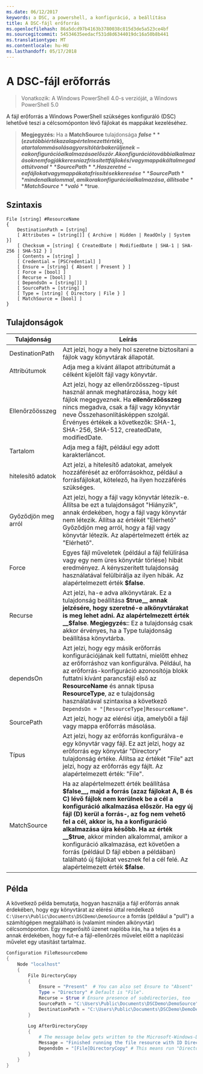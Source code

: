 ```yaml
---
ms.date: 06/12/2017
keywords: a DSC, a powershell, a konfiguráció, a beállítása
title: A DSC-fájl erőforrás
ms.openlocfilehash: 86a5dcd97b4163b3780038c815d3de5a523ce4bf
ms.sourcegitcommit: 54534635eedacf531d8d6344019dc16a50b8b441
ms.translationtype: MT
ms.contentlocale: hu-HU
ms.lasthandoff: 05/17/2018
---
```

# <a name="dsc-file-resource"></a>A DSC-fájl erőforrás

> Vonatkozik: A Windows PowerShell 4.0-s verzióját, a Windows PowerShell 5.0

A fájl erőforrás a Windows PowerShell szükséges konfiguráló (DSC) lehetővé teszi a célcsomóponton lévő fájlokat és mappákat kezeléséhez.

>**Megjegyzés:** Ha a **MatchSource** tulajdonsága **$false** (ez utóbbi érték az alapértelmezett érték), a tartalom másolása gyorsítótárba kerüljenek-e a konfiguráció alkalmazása először.
>A konfiguráció további alkalmazások nem fogják keresni az frissített fájlok és/vagy mappák által megadott útvonal **SourcePath**. Ha szeretné-e a fájlokat vagy mappákat a frissítések keresése **SourcePath** minden alkalommal, amikor a konfiguráció alkalmazása, állítsa be **MatchSource** való **$true**.

## <a name="syntax"></a>Szintaxis
```
File [string] #ResourceName
{
    DestinationPath = [string]
    [ Attributes = [string[]] { Archive | Hidden | ReadOnly | System }]
    [ Checksum = [string] { CreatedDate | ModifiedDate | SHA-1 | SHA-256 | SHA-512 } ]
    [ Contents = [string] ]
    [ Credential = [PSCredential] ]
    [ Ensure = [string] { Absent | Present } ]
    [ Force = [bool] ]
    [ Recurse = [bool] ]
    [ DependsOn = [string[]] ]
    [ SourcePath = [string] ]
    [ Type = [string] { Directory | File } ]
    [ MatchSource = [bool] ]
}
```

## <a name="properties"></a>Tulajdonságok

|  Tulajdonság  |  Leírás   |
|---|---|
| DestinationPath| Azt jelzi, hogy a hely hol szeretne biztosítani a fájlok vagy könyvtárak állapotát.|
| Attribútumok| Adja meg a kívánt állapot attribútumát a célként kijelölt fájl vagy könyvtár.|
| Ellenőrzőösszeg| Azt jelzi, hogy az ellenőrzőösszeg-típust használ annak meghatározása, hogy két fájlok megegyeznek. Ha __ellenőrzőösszeg__ nincs megadva, csak a fájl vagy könyvtár neve Összehasonlításképpen szolgál. Érvényes értékek a következők: SHA-1, SHA-256, SHA-512, createdDate, modifiedDate.|
| Tartalom| Adja meg a fájlt, például egy adott karakterláncot.|
| hitelesítő adatok| Azt jelzi, a hitelesítő adatokat, amelyek hozzáférését az erőforrásokhoz, például a forrásfájlokat, kötelező, ha ilyen hozzáférés szükséges.|
| Győződjön meg arról| Azt jelzi, hogy a fájl vagy könyvtár létezik-e. Állítsa be ezt a tulajdonságot "Hiányzik", annak érdekében, hogy a fájl vagy könyvtár nem létezik. Állítsa az értékét "Elérhető" Győződjön meg arról, hogy a fájl vagy könyvtár létezik. Az alapértelmezett érték az "Elérhető".|
| Force| Egyes fájl műveletek (például a fájl felülírása vagy egy nem üres könyvtár törlése) hibát eredményez. A kényszerített tulajdonság használatával felülbírálja az ilyen hibák. Az alapértelmezett érték __$false__.|
| Recurse| Azt jelzi, ha-e adva alkönyvtárak. Ez a tulajdonság beállítása __$true__ annak jelzésére, hogy szeretné-e alkönyvtárakat is meg lehet adni. Az alapértelmezett érték __$false__. **Megjegyzés:**: Ez a tulajdonság csak akkor érvényes, ha a Type tulajdonság beállítása könyvtárba.|
| dependsOn | Azt jelzi, hogy egy másik erőforrás konfigurációjának kell futtatni, mielőtt ehhez az erőforráshoz van konfigurálva. Például, ha az erőforrás-konfiguráció azonosítója blokk futtatni kívánt parancsfájl első az __ResourceName__ és annak típusa __ResourceType__, az e tulajdonság használatával szintaxisa a következő `DependsOn = "[ResourceType]ResourceName"`.|
| SourcePath| Azt jelzi, hogy az elérési útja, amelyből a fájl vagy mappa erőforrás másolása.|
| Típus| Azt jelzi, hogy az erőforrás konfigurálva-e egy könyvtár vagy fájl. Ez azt jelzi, hogy az erőforrás egy könyvtár "Directory" tulajdonság értéke. Állítsa az értékét "File" azt jelzi, hogy az erőforrás egy fájlt. Az alapértelmezett érték: "File".|
| MatchSource| Ha az alapértelmezett érték beállítása __$false__, majd a forrás (azaz fájlokat A, B és C) lévő fájlok nem kerülnek be a cél a konfiguráció alkalmazása először. Ha egy új fájl (D) kerül a forrás-, az fog nem vehető fel a cél, akkor is, ha a konfiguráció alkalmazása újra később. Ha az érték __$true__, akkor minden alkalommal, amikor a konfiguráció alkalmazása, ezt követően a forrás (például D fájl ebben a példában) található új fájlokat vesznek fel a cél felé. Az alapértelmezett érték **$false**.|

## <a name="example"></a>Példa

A következő példa bemutatja, hogyan használja a fájl erőforrás annak érdekében, hogy egy könyvtárat az elérési úttal rendelkező `C:\Users\Public\Documents\DSCDemo\DemoSource` a forrás (például a "pull") a számítógépen megtalálható is (valamint minden alkönyvtár) célcsomóponton. Egy megerősítő üzenet naplóba írás, ha a teljes és a annak érdekében, hogy fut-e a fájl-ellenőrzés művelet előtt a naplózási művelet egy utasítást tartalmaz.

```powershell
Configuration FileResourceDemo
{
    Node "localhost"
    {
        File DirectoryCopy
        {
            Ensure = "Present"  # You can also set Ensure to "Absent"
            Type = "Directory" # Default is "File".
            Recurse = $true # Ensure presence of subdirectories, too
            SourcePath = "C:\Users\Public\Documents\DSCDemo\DemoSource"
            DestinationPath = "C:\Users\Public\Documents\DSCDemo\DemoDestination"
        }

        Log AfterDirectoryCopy
        {
            # The message below gets written to the Microsoft-Windows-Desired State Configuration/Analytic log
            Message = "Finished running the file resource with ID DirectoryCopy"
            DependsOn = "[File]DirectoryCopy" # This means run "DirectoryCopy" first.
        }
    }
}
```